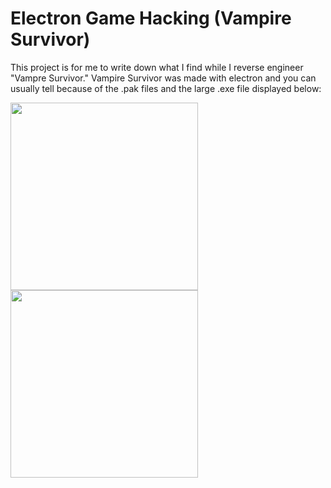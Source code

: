 
# Electron Game Hacking (Vampire Survivor)


This project is for me to write down what I find while I reverse engineer "Vampre Survivor." Vampire Survivor was made with electron and you can usually tell because of the .pak files and the large .exe file displayed below:


<img width="300px" src="https://pasteboard.co/HMymmWTy9vR5.pngg">
<img width="300px" src="https://pasteboard.co/spqsqkI75O9r.png">
